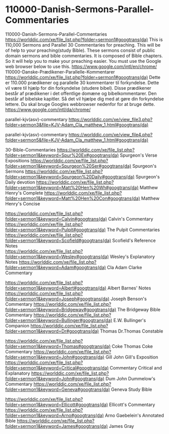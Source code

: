# 110000-Danish-Sermons-Parallel-Commentaries
110000-Danish-Sermons-Parallel-Commentaries  https://worlddic.com/xe/file_list.php?folder=sermon1#googtrans(da)  This is 110,000 Sermons and Parallel 30 Commentaries for preaching. This will be of help to your preaching(study Bible).  These sermons consist of public domain sermons and bible commentaries. It is composed of Bible chapters.  So it will help you to make your preaching easier. You must use the Google web browser below to use this. https://www.google.com/intl/en/chrome/  110000-Danske-Prædikener-Parallelle-Kommentarer https://worlddic.com/xe/file_list.php?folder=sermon1#googtrans(da) Dette er 110.000 prædikener og parallelle 30 kommentarer til forkyndelse. Dette vil være til hjælp for din forkyndelse (studere bibel). Disse prædikener består af prædikener i det offentlige domæne og bibelkommentarer. Den består af bibelske kapitler. Så det vil hjælpe dig med at gøre din forkyndelse lettere. Du skal bruge Googles webbrowser nedenfor for at bruge dette. https://www.google.com/intl/da/chrome/


parallel-kjv(asv)-commentary
https://worlddic.com/xe/view_file3.php?folder=sermon3&file=KJV-Adam_Cla_matthew_1.html#googtrans(da) 

parallel-kjv(asv)-commentary
https://worlddic.com/xe/view_file4.php?folder=sermon5&file=KJV-Adam_Cla_matthew_1.html#googtrans(da)

30-Bible-Commentaries
 https://worlddic.com/xe/file_list.php?folder=sermon1&keyword=Spur%20Ex#googtrans(da) Spurgeon's Verse Expositions 
 https://worlddic.com/xe/file_list.php?folder=sermon1&keyword=Spurgeon%20Ser#googtrans(da) Spurgeon's Sermons 
 https://worlddic.com/xe/file_list.php?folder=sermon1&keyword=Spurgeon%20Daily#googtrans(da) Spurgeon's Daily devotion 
 https://worlddic.com/xe/file_list.php?folder=sermon1&keyword=Matt%20Hen%20Wh#googtrans(da) Matthew Henry's Complete 
 https://worlddic.com/xe/file_list.php?folder=sermon1&keyword=Matt%20Hen%20Con#googtrans(da) Matthew Henry's Concise 

 https://worlddic.com/xe/file_list.php?folder=sermon1&keyword=Calvin#googtrans(da) Calvin's Commentary  
 https://worlddic.com/xe/file_list.php?folder=sermon1&keyword=Pulpit#googtrans(da) The Pulpit Commentaries 
 https://worlddic.com/xe/file_list.php?folder=sermon1&keyword=Scofield#googtrans(da) Scofield's Reference Notes  
 https://worlddic.com/xe/file_list.php?folder=sermon1&keyword=Wesley#googtrans(da) Wesley's Explanatory Notes 
 https://worlddic.com/xe/file_list.php?folder=sermon1&keyword=Adam#googtrans(da) Cla Adam Clarke Commentary 

 https://worlddic.com/xe/file_list.php?folder=sermon1&keyword=Albert#googtrans(da) Albert Barnes' Notes 
 https://worlddic.com/xe/file_list.php?folder=sermon1&keyword=Joseph#googtrans(da) Joseph Benson's Commentary 
 https://worlddic.com/xe/file_list.php?folder=sermon1&keyword=Bridgeway#googtrans(da) The Bridgeway Bible Commentary 
 https://worlddic.com/xe/file_list.php?folder=sermon1&keyword=Bullinger#googtrans(da) E.W. Bullinger's Companion 
 https://worlddic.com/xe/file_list.php?folder=sermon1&keyword=Dr#googtrans(da) Thomas Dr.Thomas Constable 
 
 https://worlddic.com/xe/file_list.php?folder=sermon1&keyword=Thomas#googtrans(da) Coke Thomas Coke Commentary 
 https://worlddic.com/xe/file_list.php?folder=sermon1&keyword=John#googtrans(da) Gill John Gill's Exposition 
 https://worlddic.com/xe/file_list.php?folder=sermon1&keyword=Critical#googtrans(da) Commentary Critical and Explanatory 
 https://worlddic.com/xe/file_list.php?folder=sermon1&keyword=John#googtrans(da) Dum John Dummelow's Commentary 
 https://worlddic.com/xe/file_list.php?folder=sermon1&keyword=Geneva#googtrans(da) Geneva Study Bible 
 
 https://worlddic.com/xe/file_list.php?folder=sermon1&keyword=Ellicott#googtrans(da) Ellicott's Commentary 
 https://worlddic.com/xe/file_list.php?folder=sermon1&keyword=Arno#googtrans(da) Arno Gaebelein's Annotated Bible 
 https://worlddic.com/xe/file_list.php?folder=sermon1&keyword=James#googtrans(da) James Gray 
 
